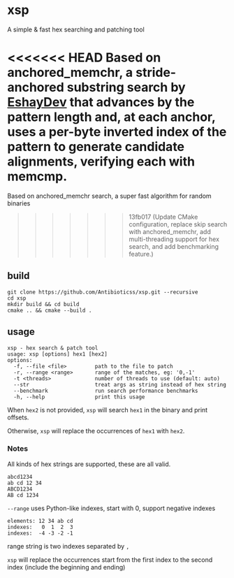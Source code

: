 # xsp

A simple & fast hex searching and patching tool

<<<<<<< HEAD
Based on anchored_memchr, a stride-anchored substring search by [EshayDev](https://github.com/EshayDev) that advances by the pattern length and, at each anchor, uses a per-byte inverted index of the pattern to generate candidate alignments, verifying each with memcmp. 
=======
Based on anchored_memchr search, a super fast algorithm for random binaries
>>>>>>> 13fb017 (Update CMake configuration, replace skip search with anchored_memchr, add multi-threading support for hex search, and add benchmarking feature.)

## build

```shell
git clone https://github.com/Antibioticss/xsp.git --recursive
cd xsp
mkdir build && cd build
cmake .. && cmake --build .
```

## usage

```
xsp - hex search & patch tool
usage: xsp [options] hex1 [hex2]
options:
  -f, --file <file>         path to the file to patch
  -r, --range <range>       range of the matches, eg: '0,-1'
  -t <threads>              number of threads to use (default: auto)
  --str                     treat args as string instead of hex string
  --benchmark               run search performance benchmarks
  -h, --help                print this usage
```

When `hex2` is not provided, `xsp` will search `hex1` in the binary and print offsets.

Otherwise, `xsp` will replace the occurrences of `hex1` with `hex2`.

### Notes

All kinds of hex strings are supported, these are all valid.

```
abcd1234
ab cd 12 34
ABCD1234
AB cd 1234
```

`--range` uses Python-like indexes, start with 0, support negative indexes

```
elements: 12 34 ab cd
indexes:   0  1  2  3
indexes:  -4 -3 -2 -1
```

range string is two indexes separated by `,`

`xsp` will replace the occurrences start from the first index to the second index (include the beginning and ending)
